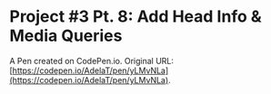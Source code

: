 # Project #3 Pt. 8: Add Head Info & Media Queries

A Pen created on CodePen.io. Original URL: [https://codepen.io/AdelaT/pen/yLMvNLa](https://codepen.io/AdelaT/pen/yLMvNLa).


